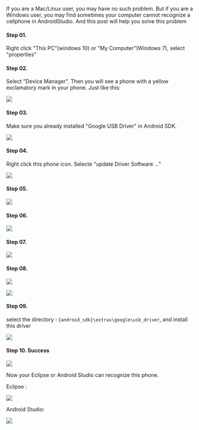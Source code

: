 If you are a Mac/Linux user, you may have no such problem. But if you are a Windows user, you may find sometimes your computer cannot recognize a cellphone in AndroidStudio.  And this post will help you solve this problem

#### Step 01. 
Right click "This PC"(windows 10) or "My Computer"(Windows 7), select "properties"

#### Step 02. 
Select "Device Manager". Then you will see a phone with a yellow exclamatory mark in your phone. Just like this:

![](./_image/2017-08-31-20-22-57.jpg)

#### Step 03.
Make sure you already installed "Google USB Driver" in Android SDK.

![](./_image/2017-08-31-20-26-42.jpg)

#### Step 04. 
Right click this phone icon. Selecte "update Driver Software ..."

![](./_image/2017-08-31-20-27-02.jpg)


#### Step 05. 

![](./_image/2017-08-31-20-27-42.jpg)

#### Step 06. 

![](./_image/2017-08-31-20-27-58.jpg)


#### Step 07. 

![](./_image/2017-08-31-20-28-17.jpg)


#### Step 08. 

![](./_image/2017-08-31-20-28-30.jpg)


![](./_image/2017-08-31-20-28-42.jpg)


#### Step 09.  
select the directory :  `{android_sdk}\extras\google\usb_driver`, and install this driver


![](./_image/2017-08-31-20-28-59.jpg)





#### Step 10. Success


![](./_image/2017-08-31-20-29-37.jpg)


Now your Eclipse or Android Studio can recognize this phone.

Eclipse : 

![](./_image/2017-08-31-20-29-47.jpg)

Android Studio:

![](./_image/2017-08-31-20-33-37.jpg)





  


